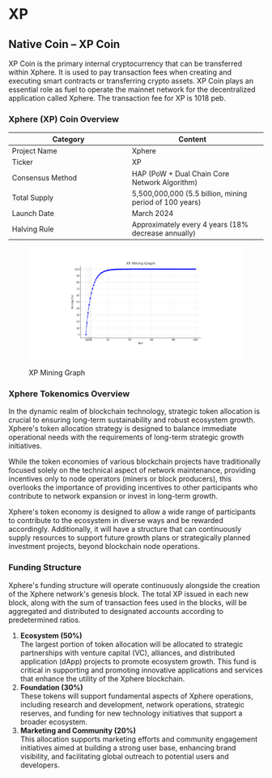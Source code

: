 # XP

## Native Coin – XP Coin

XP Coin is the primary internal cryptocurrency that can be transferred within Xphere. It is used to pay transaction fees when creating and executing smart contracts or transferring crypto assets. XP Coin plays an essential role as fuel to operate the mainnet network for the decentralized application called Xphere. The transaction fee for XP is 1018 peb.



### Xphere (XP) Coin Overview

<table data-full-width="true"><thead><tr><th width="223">Category</th><th>Content</th><th data-hidden></th></tr></thead><tbody><tr><td>Project Name</td><td>Xphere</td><td></td></tr><tr><td>Ticker</td><td>XP</td><td></td></tr><tr><td>Consensus Method</td><td>HAP (PoW + Dual Chain Core Network Algorithm)</td><td></td></tr><tr><td>Total Supply</td><td>5,500,000,000 (5.5 billion, mining period of 100 years)</td><td></td></tr><tr><td>Launch Date</td><td>March 2024</td><td></td></tr><tr><td>Halving Rule</td><td>Approximately every 4 years (18% decrease annually)</td><td></td></tr></tbody></table>



<figure><img src="../.gitbook/assets/img_08.png" alt=""><figcaption><p>XP Mining Graph</p></figcaption></figure>



### Xphere Tokenomics Overview

In the dynamic realm of blockchain technology, strategic token allocation is crucial to ensuring long-term sustainability and robust ecosystem growth. Xphere's token allocation strategy is designed to balance immediate operational needs with the requirements of long-term strategic growth initiatives.&#x20;

While the token economies of various blockchain projects have traditionally focused solely on the technical aspect of network maintenance, providing incentives only to node operators (miners or block producers), this overlooks the importance of providing incentives to other participants who contribute to network expansion or invest in long-term growth.&#x20;

Xphere's token economy is designed to allow a wide range of participants to contribute to the ecosystem in diverse ways and be rewarded accordingly. Additionally, it will have a structure that can continuously supply resources to support future growth plans or strategically planned investment projects, beyond blockchain node operations.



### Funding Structure

Xphere's funding structure will operate continuously alongside the creation of the Xphere network's genesis block. The total XP issued in each new block, along with the sum of transaction fees used in the blocks, will be aggregated and distributed to designated accounts according to predetermined ratios.&#x20;

1. **Ecosystem (50%)**\
   The largest portion of token allocation will be allocated to strategic partnerships with venture capital (VC), alliances, and distributed application (dApp) projects to promote ecosystem growth. This fund is critical in supporting and promoting innovative applications and services that enhance the utility of the Xphere blockchain.&#x20;
2. **Foundation (30%)**\
   These tokens will support fundamental aspects of Xphere operations, including research and development, network operations, strategic reserves, and funding for new technology initiatives that support a broader ecosystem.&#x20;
3. **Marketing and Community (20%)**\
   This allocation supports marketing efforts and community engagement initiatives aimed at building a strong user base, enhancing brand visibility, and facilitating global outreach to potential users and developers.









